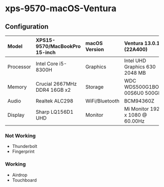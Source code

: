 # xps-9570-macOS-Ventura


## Configuration

| Model     | XPS15-9570/MacBookPro 15-inch| macOS Version        | Ventura 13.0.1 (22A400)         |
| :-------- | :--------------------------- | :------------- | :------------------ |
| Processor | Intel Core i5-8300H | Graphics       | Intel UHD Graphics 630 2048 MB   |
| Memory    | Crucial 2667MHz DDR4 16GB x2   | Storage        | WDC WDS500G1BOC-00S6U0 500GB |
| Audio     | Realtek ALC298               | WiFi/Bluetooth | BCM94360Z  |
| Display   | Sharp LQ156D1 UHD            | Monitor        | Mi Monitor 1920 x 1080 @ 60.00Hz |

### Not Working

- Thunderbolt
- Fingerprint

### Working

- Airdrop
- Touchboard
